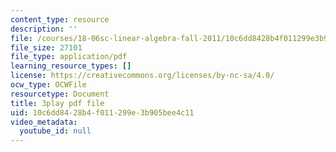 ```yaml
---
content_type: resource
description: ''
file: /courses/18-06sc-linear-algebra-fall-2011/10c6dd8428b4f011299e3b905bee4c11_pz3zyUO2gpM.pdf
file_size: 27101
file_type: application/pdf
learning_resource_types: []
license: https://creativecommons.org/licenses/by-nc-sa/4.0/
ocw_type: OCWFile
resourcetype: Document
title: 3play pdf file
uid: 10c6dd84-28b4-f011-299e-3b905bee4c11
video_metadata:
  youtube_id: null
---
```

